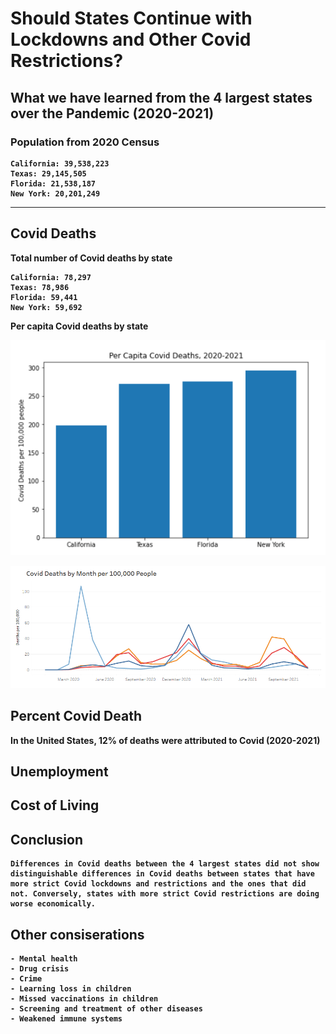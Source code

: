 
# <b>Should States Continue with Lockdowns and Other Covid Restrictions?
## <b>What we have learned from the 4 largest states over the Pandemic (2020-2021)

### <b>Population from 2020 Census
    California: 39,538,223
    Texas: 29,145,505
    Florida: 21,538,187
    New York: 20,201,249

-------------------------------------------------------------------------------------------------------------------------------------

## Covid Deaths

Total number of Covid deaths by state
    
    California: 78,297
    Texas: 78,986
    Florida: 59,441
    New York: 59,692

Per capita Covid deaths by state
    
![Figure](https://github.com/mjlambiase/Fall21Python2_Maya/blob/main/Final_project/images/Per_capita_covid_deaths.png)

![Figure]( https://github.com/mjlambiase/Fall21Python2_Maya/blob/main/Final_project/images/Per_cpital_deaths_per_month.png)
    
   
## Percent Covid Death

In the United States, 12% of deaths were attributed to Covid (2020-2021)
    
## Unemployment
    
## Cost of Living
    
## Conclusion

    Differences in Covid deaths between the 4 largest states did not show distinguishable differences in Covid deaths between states that have more strict Covid lockdowns and restrictions and the ones that did not. Conversely, states with more strict Covid restrictions are doing worse economically. 
    
## Other consiserations
    
    - Mental health
    - Drug crisis
    - Crime
    - Learning loss in children
    - Missed vaccinations in children
    - Screening and treatment of other diseases
    - Weakened immune systems
